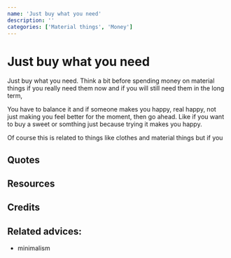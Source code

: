 ```yaml
---
name: 'Just buy what you need'
description: ''
categories: ['Material things', 'Money']
---
```

# Just buy what you need

Just buy what you need. Think a bit before spending money on material things if  you really need them now and if you will still need them in the long term, 

You have to balance it and if someone makes you happy, real happy, not just making you feel better for the moment, then go ahead. Like if you want to buy a sweet or somthing just because trying it makes you happy.

Of course this is related to things like clothes and material things but if you

## Quotes

## Resources

## Credits

## Related advices:

- minimalism


